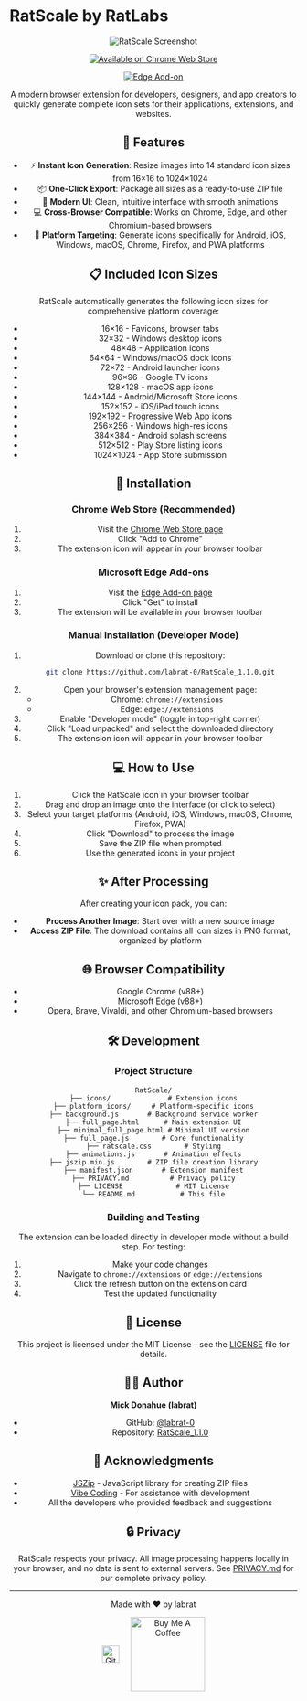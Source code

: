 # RatScale by RatLabs

<div align="center">
  
![RatScale Screenshot](https://github.com/labrat-0/RatScale_1.1.0/blob/main/icons/icon_120x120.png)
</div>
<div align="center">
  


[![Available on Chrome Web Store](https://img.shields.io/badge/Chrome%20Web%20Store-Available-brightgreen?logo=google-chrome&logoColor=white)](https://chromewebstore.google.com/detail/ratscale/hechkkfnpbfdbjbdnnbiejjbbpaopege)

[![Edge Add-on](https://img.shields.io/badge/Edge%20Add--on-Coming%20Soon-lightgrey?logo=microsoft-edge&logoColor=white)](https://microsoftedge.microsoft.com/addons/detail/ratscale-by-ratlabs/coming-soon)


A modern browser extension for developers, designers, and app creators to quickly generate complete icon sets for their applications, extensions, and websites.


## 🚀 Features

- ⚡ **Instant Icon Generation**: Resize images into 14 standard icon sizes from 16×16 to 1024×1024
- 📦 **One-Click Export**: Package all sizes as a ready-to-use ZIP file
- 🎨 **Modern UI**: Clean, intuitive interface with smooth animations
- 💻 **Cross-Browser Compatible**: Works on Chrome, Edge, and other Chromium-based browsers
- 🎯 **Platform Targeting**: Generate icons specifically for Android, iOS, Windows, macOS, Chrome, Firefox, and PWA platforms

## 📋 Included Icon Sizes

RatScale automatically generates the following icon sizes for comprehensive platform coverage:

- 16×16 - Favicons, browser tabs
- 32×32 - Windows desktop icons
- 48×48 - Application icons
- 64×64 - Windows/macOS dock icons
- 72×72 - Android launcher icons
- 96×96 - Google TV icons
- 128×128 - macOS app icons
- 144×144 - Android/Microsoft Store icons
- 152×152 - iOS/iPad touch icons
- 192×192 - Progressive Web App icons
- 256×256 - Windows high-res icons
- 384×384 - Android splash screens
- 512×512 - Play Store listing icons
- 1024×1024 - App Store submission

## 🔧 Installation

### Chrome Web Store (Recommended)

1. Visit the [Chrome Web Store page](https://chrome.google.com/webstore/detail/ratscale-by-ratlabs/coming-soon)
2. Click "Add to Chrome"
3. The extension icon will appear in your browser toolbar

### Microsoft Edge Add-ons

1. Visit the [Edge Add-on page](https://microsoftedge.microsoft.com/addons/detail/ratscale-by-ratlabs/coming-soon)
2. Click "Get" to install
3. The extension will be available in your browser toolbar

### Manual Installation (Developer Mode)

1. Download or clone this repository:
   ```bash
   git clone https://github.com/labrat-0/RatScale_1.1.0.git
   ```
2. Open your browser's extension management page:
   - Chrome: `chrome://extensions`
   - Edge: `edge://extensions`
3. Enable "Developer mode" (toggle in top-right corner)
4. Click "Load unpacked" and select the downloaded directory
5. The extension icon will appear in your browser toolbar

## 💻 How to Use

1. Click the RatScale icon in your browser toolbar
2. Drag and drop an image onto the interface (or click to select)
3. Select your target platforms (Android, iOS, Windows, macOS, Chrome, Firefox, PWA)
4. Click "Download" to process the image
5. Save the ZIP file when prompted
6. Use the generated icons in your project

## ✨ After Processing

After creating your icon pack, you can:

- **Process Another Image**: Start over with a new source image
- **Access ZIP File**: The download contains all icon sizes in PNG format, organized by platform

## 🌐 Browser Compatibility

- Google Chrome (v88+)
- Microsoft Edge (v88+)
- Opera, Brave, Vivaldi, and other Chromium-based browsers

## 🛠️ Development

### Project Structure

```
RatScale/
├── icons/              # Extension icons
├── platform_icons/     # Platform-specific icons
├── background.js       # Background service worker
├── full_page.html      # Main extension UI
├── minimal_full_page.html # Minimal UI version
├── full_page.js        # Core functionality
├── ratscale.css        # Styling
├── animations.js       # Animation effects
├── jszip.min.js        # ZIP file creation library
├── manifest.json       # Extension manifest
├── PRIVACY.md          # Privacy policy
├── LICENSE             # MIT License
└── README.md           # This file
```

### Building and Testing

The extension can be loaded directly in developer mode without a build step. For testing:

1. Make your code changes
2. Navigate to `chrome://extensions` or `edge://extensions`
3. Click the refresh button on the extension card
4. Test the updated functionality

## 📄 License

This project is licensed under the MIT License - see the [LICENSE](LICENSE) file for details.

## 👨‍💻 Author

**Mick Donahue (labrat)**

- GitHub: [@labrat-0](https://github.com/labrat-0)
- Repository: [RatScale_1.1.0](https://github.com/labrat-0/RatScale_1.1.0)

## 🙏 Acknowledgments

- [JSZip](https://stuk.github.io/jszip/) - JavaScript library for creating ZIP files
- [Vibe Coding](https://github.com/vibecoding) - For assistance with development
- All the developers who provided feedback and suggestions

## 🔒 Privacy

RatScale respects your privacy. All image processing happens locally in your browser, and no data is sent to external servers. See [PRIVACY.md](PRIVACY.md) for our complete privacy policy.

---

<div align="center">
  <p>Made with ❤️ by labrat</p>
  
  <div style="display: flex; justify-content: center; align-items: center; gap: 20px;">
    <a href="https://github.com/labrat-0" title="GitHub">
      <img src="https://github.githubassets.com/images/modules/logos_page/GitHub-Mark.png" width="30" height="30" alt="GitHub">
    </a>
    <a href="https://buymeacoffee.com/labrat" title="Buy Me A Coffee">
      <img src="https://cdn.buymeacoffee.com/buttons/v2/default-yellow.png" width="130" alt="Buy Me A Coffee">
    </a>
  </div>
</div> 
